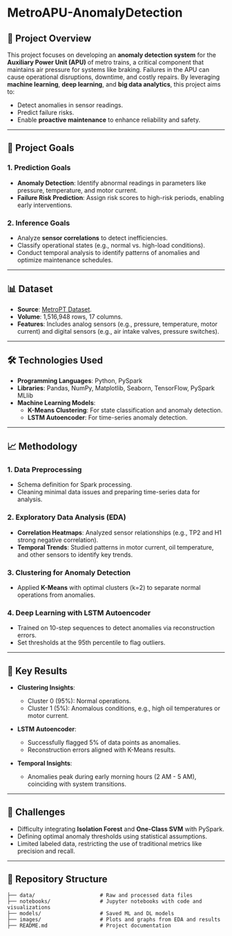 # MetroAPU-AnomalyDetection  

## 🚀 **Project Overview**  
This project focuses on developing an **anomaly detection system** for the **Auxiliary Power Unit (APU)** of metro trains, a critical component that maintains air pressure for systems like braking. Failures in the APU can cause operational disruptions, downtime, and costly repairs. By leveraging **machine learning**, **deep learning**, and **big data analytics**, this project aims to:  
- Detect anomalies in sensor readings.  
- Predict failure risks.  
- Enable **proactive maintenance** to enhance reliability and safety.  

---

## 🎯 **Project Goals**  

### 1. **Prediction Goals**  
- **Anomaly Detection**: Identify abnormal readings in parameters like pressure, temperature, and motor current.  
- **Failure Risk Prediction**: Assign risk scores to high-risk periods, enabling early interventions.  

### 2. **Inference Goals**  
- Analyze **sensor correlations** to detect inefficiencies.  
- Classify operational states (e.g., normal vs. high-load conditions).  
- Conduct temporal analysis to identify patterns of anomalies and optimize maintenance schedules.  

---

## 📊 **Dataset**  
- **Source**: [MetroPT Dataset](https://archive.ics.uci.edu/dataset/791/metropt+3+dataset).  
- **Volume**: 1,516,948 rows, 17 columns.  
- **Features**: Includes analog sensors (e.g., pressure, temperature, motor current) and digital sensors (e.g., air intake valves, pressure switches).  

---

## 🛠️ **Technologies Used**  
- **Programming Languages**: Python, PySpark  
- **Libraries**: Pandas, NumPy, Matplotlib, Seaborn, TensorFlow, PySpark MLlib  
- **Machine Learning Models**:  
  - **K-Means Clustering**: For state classification and anomaly detection.  
  - **LSTM Autoencoder**: For time-series anomaly detection.  

---

## 📈 **Methodology**  

### **1. Data Preprocessing**  
- Schema definition for Spark processing.  
- Cleaning minimal data issues and preparing time-series data for analysis.  

### **2. Exploratory Data Analysis (EDA)**  
- **Correlation Heatmaps**: Analyzed sensor relationships (e.g., TP2 and H1 strong negative correlation).  
- **Temporal Trends**: Studied patterns in motor current, oil temperature, and other sensors to identify key trends.  

### **3. Clustering for Anomaly Detection**  
- Applied **K-Means** with optimal clusters (k=2) to separate normal operations from anomalies.  

### **4. Deep Learning with LSTM Autoencoder**  
- Trained on 10-step sequences to detect anomalies via reconstruction errors.  
- Set thresholds at the 95th percentile to flag outliers.  

---

## 🌟 **Key Results**  
- **Clustering Insights**:  
  - Cluster 0 (95%): Normal operations.  
  - Cluster 1 (5%): Anomalous conditions, e.g., high oil temperatures or motor current.  

- **LSTM Autoencoder**:  
  - Successfully flagged 5% of data points as anomalies.  
  - Reconstruction errors aligned with K-Means results.  

- **Temporal Insights**:  
  - Anomalies peak during early morning hours (2 AM - 5 AM), coinciding with system transitions.  

---

## 🔧 **Challenges**  
- Difficulty integrating **Isolation Forest** and **One-Class SVM** with PySpark.  
- Defining optimal anomaly thresholds using statistical assumptions.  
- Limited labeled data, restricting the use of traditional metrics like precision and recall.  

---

## 📂 **Repository Structure**  
```plaintext
├── data/                     # Raw and processed data files  
├── notebooks/                # Jupyter notebooks with code and visualizations  
├── models/                   # Saved ML and DL models  
├── images/                   # Plots and graphs from EDA and results  
├── README.md                 # Project documentation  
